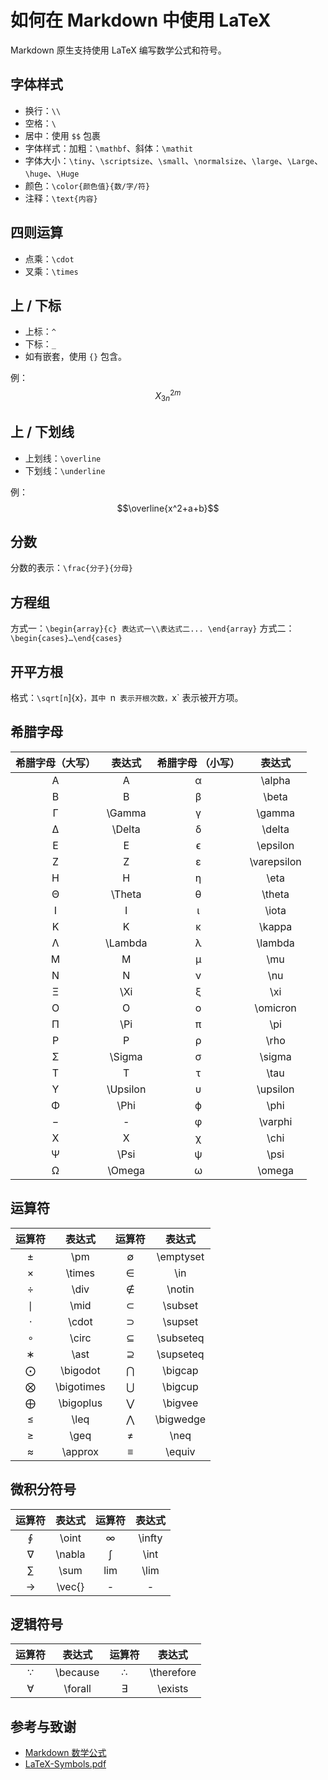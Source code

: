 # 如何在 Markdown 中使用 LaTeX

Markdown 原生支持使用 LaTeX 编写数学公式和符号。

## 字体样式

- 换行：`\\`
- 空格：`\`
- 居中：使用 `$$` 包裹
- 字体样式：加粗：`\mathbf`、斜体：`\mathit`
- 字体大小：`\tiny`、`\scriptsize`、`\small`、`\normalsize`、`\large`、`\Large`、`\huge`、`\Huge`
- 颜色：`\color{颜色值}{数/字/符}`
- 注释：`\text{内容}`

## 四则运算

- 点乘：`\cdot`
- 叉乘：`\times`

## 上 / 下标

- 上标：`^`
- 下标：`_`
- 如有嵌套，使用 `{}` 包含。

例： $$X^{2m}_{3n}$$

## 上 / 下划线

- 上划线：`\overline`
- 下划线：`\underline`

例：$$\overline{x^2+a+b}$$

## 分数

分数的表示：`\frac{分子}{分母}`

## 方程组

方式一：`\begin{array}{c} 表达式一\\表达式二... \end{array}`
方式二：`\begin{cases}…\end{cases}`

## 开平方根

格式：`\sqrt[n`]{x}`，其中 `n` 表示开根次数，`x` 表示被开方项。

## 希腊字母

| 希腊字母（大写） |  表达式  | 希腊字母 （小写） |   表达式    |
| :--------------: | :------: | :---------------: | :---------: |
|        A         |    A     |         α         |   \alpha    |
|        B         |    B     |         β         |    \beta    |
|        Γ         |  \Gamma  |         γ         |   \gamma    |
|        Δ         |  \Delta  |         δ         |   \delta    |
|        E         |    E     |         ϵ         |  \epsilon   |
|        Z         |    Z     |         ε         | \varepsilon |
|        H         |    H     |         η         |    \eta     |
|        Θ         |  \Theta  |         θ         |   \theta    |
|        I         |    I     |         ι         |    \iota    |
|        K         |    K     |         κ         |   \kappa    |
|        Λ         | \Lambda  |         λ         |   \lambda   |
|        M         |    M     |         μ         |     \mu     |
|        N         |    N     |         ν         |     \nu     |
|        Ξ         |   \Xi    |         ξ         |     \xi     |
|        O         |    O     |         ο         |  \omicron   |
|        Π         |   \Pi    |         π         |     \pi     |
|        P         |    P     |         ρ         |    \rho     |
|        Σ         |  \Sigma  |         σ         |   \sigma    |
|        T         |    T     |         τ         |    \tau     |
|        Υ         | \Upsilon |         υ         |  \upsilon   |
|        Φ         |   \Phi   |         ϕ         |    \phi     |
|        −         |    -     |         φ         |   \varphi   |
|        X         |    X     |         χ         |    \chi     |
|        Ψ         |   \Psi   |         ψ         |    \psi     |
|        Ω         |  \Omega  |         ω         |   \omega    |

## 运算符

| 运算符 |   表达式   | 运算符 |  表达式   |
| :----: | :--------: | :----: | :-------: |
|   ±    |    \pm     |   ∅    | \emptyset |
|   ×    |   \times   |   ∈    |    \in    |
|   ÷    |    \div    |   ∉    |  \notin   |
|   ∣    |    \mid    |   ⊂    |  \subset  |
|   ⋅    |   \cdot    |   ⊃    |  \supset  |
|   ∘    |   \circ    |   ⊆    | \subseteq |
|   ∗    |    \ast    |   ⊇    | \supseteq |
|   ⨀    |  \bigodot  |   ⋂    |  \bigcap  |
|   ⨂    | \bigotimes |   ⋃    |  \bigcup  |
|   ⨁    | \bigoplus  |   ⋁    |  \bigvee  |
|   ≤    |    \leq    |   ⋀    | \bigwedge |
|   ≥    |    \geq    |   ≠    |   \neq    |
|   ≈    |  \approx   |   ≡    |  \equiv   |

## 微积分符号

| 运算符 | 表达式 | 运算符 | 表达式 |
| :----: | :----: | :----: | :----: |
|   ∮    | \oint  |   ∞    | \infty |
|   ∇    | \nabla |   ∫    |  \int  |
|   ∑    |  \sum  |  lim   |  \lim  |
|   →    | \vec{} |   -    |   -    |

## 逻辑符号

| 运算符 |  表达式  | 运算符 |   表达式   |
| :----: | :------: | :----: | :--------: |
|   ∵    | \because |   ∴    | \therefore |
|   ∀    | \forall  |   ∃    |  \exists   |

## 参考与致谢

- [Markdown 数学公式](https://markdown.budshome.com/formula.html)
- [LaTeX-Symbols.pdf](https://def.fe.up.pt/latex/Symbols.pdf)
